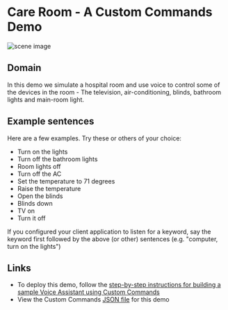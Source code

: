 # Care Room - A Custom Commands Demo

![scene image](../images/careroom-scene.png)

## Domain

In this demo we simulate a hospital room and use voice to control some of the devices in the room - The television, air-conditioning, blinds, bathroom lights and main-room light.

## Example sentences

Here are a few examples. Try these or others of your choice:
* Turn on the lights
* Turn off the bathroom lights
* Room lights off
* Turn off the AC
* Set the temperature to 71 degrees
* Raise the temperature
* Open the blinds
* Blinds down
* TV on
* Turn it off

If you configured your client application to listen for a keyword, say the keyword first followed by the above (or other) sentences (e.g. "computer, turn on the lights")

## Links

* To deploy this demo, follow the [step-by-step instructions for building a sample Voice Assistant using Custom Commands](../../docs/CreateSampleVoiceAssistant.md)
* View the Custom Commands [JSON file](skill/CareRoomDemo.json) for this demo
